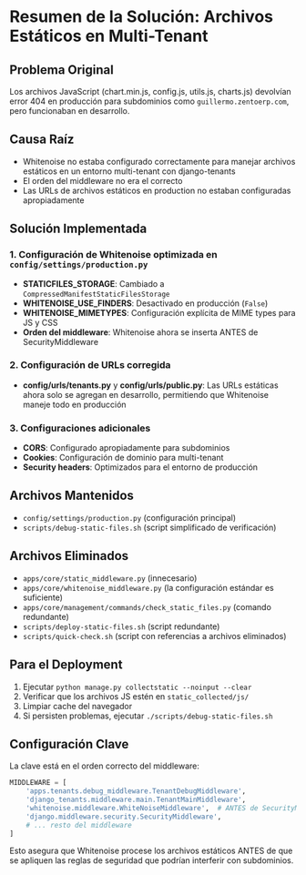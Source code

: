 # Resumen de la Solución: Archivos Estáticos en Multi-Tenant

## Problema Original
Los archivos JavaScript (chart.min.js, config.js, utils.js, charts.js) devolvían error 404 en producción para subdominios como `guillermo.zentoerp.com`, pero funcionaban en desarrollo.

## Causa Raíz
- Whitenoise no estaba configurado correctamente para manejar archivos estáticos en un entorno multi-tenant con django-tenants
- El orden del middleware no era el correcto
- Las URLs de archivos estáticos en production no estaban configuradas apropiadamente

## Solución Implementada

### 1. Configuración de Whitenoise optimizada en `config/settings/production.py`
- **STATICFILES_STORAGE**: Cambiado a `CompressedManifestStaticFilesStorage` 
- **WHITENOISE_USE_FINDERS**: Desactivado en producción (`False`)
- **WHITENOISE_MIMETYPES**: Configuración explícita de MIME types para JS y CSS
- **Orden del middleware**: Whitenoise ahora se inserta ANTES de SecurityMiddleware

### 2. Configuración de URLs corregida
- **config/urls/tenants.py** y **config/urls/public.py**: Las URLs estáticas ahora solo se agregan en desarrollo, permitiendo que Whitenoise maneje todo en producción

### 3. Configuraciones adicionales
- **CORS**: Configurado apropiadamente para subdominios
- **Cookies**: Configuración de dominio para multi-tenant
- **Security headers**: Optimizados para el entorno de producción

## Archivos Mantenidos
- `config/settings/production.py` (configuración principal)
- `scripts/debug-static-files.sh` (script simplificado de verificación)

## Archivos Eliminados
- `apps/core/static_middleware.py` (innecesario)
- `apps/core/whitenoise_middleware.py` (la configuración estándar es suficiente)
- `apps/core/management/commands/check_static_files.py` (comando redundante)
- `scripts/deploy-static-files.sh` (script redundante)
- `scripts/quick-check.sh` (script con referencias a archivos eliminados)

## Para el Deployment
1. Ejecutar `python manage.py collectstatic --noinput --clear`
2. Verificar que los archivos JS estén en `static_collected/js/`
3. Limpiar cache del navegador
4. Si persisten problemas, ejecutar `./scripts/debug-static-files.sh`

## Configuración Clave
La clave está en el orden correcto del middleware:
```python
MIDDLEWARE = [
    'apps.tenants.debug_middleware.TenantDebugMiddleware',
    'django_tenants.middleware.main.TenantMainMiddleware',
    'whitenoise.middleware.WhiteNoiseMiddleware',  # ANTES de SecurityMiddleware
    'django.middleware.security.SecurityMiddleware',
    # ... resto del middleware
]
```

Esto asegura que Whitenoise procese los archivos estáticos ANTES de que se apliquen las reglas de seguridad que podrían interferir con subdominios.
